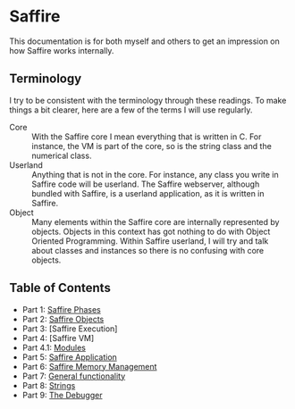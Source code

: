 # Saffire
This documentation is for both myself and others to get an impression on how Saffire works internally.

## Terminology
I try to be consistent with the terminology through these readings. To make things a bit clearer, here are a few of the terms I will use regularly.

<dl>
  <dt>Core</dt>
  <dd>With the Saffire core I mean everything that is written in C. For instance, the VM is part of the core, so is the string class and the numerical class.</dd>
  <dt>Userland</dt>
  <dd>Anything that is not in the core. For instance, any class you write in Saffire code will be userland. The Saffire webserver, although bundled with Saffire, is a userland application, as it is written in Saffire.</dd>
  
  <dt>Object</dt>
  <dd>Many elements within the Saffire core are internally represented by objects. Objects in this context has got nothing to do with Object Oriented Programming. Within Saffire userland, I will try and talk about classes and instances so there is no confusing with core objects.</dd>
</dl>

## Table of Contents

- Part 1: [Saffire Phases](phases.md)
- Part 2: [Saffire Objects](objects.md)
- Part 3: [Saffire Execution]
- Part 4: [Saffire VM]
- Part 4.1: [Modules](modules.md)
- Part 5: [Saffire Application](application.md)
- Part 6: [Saffire Memory Management](smm.md)
- Part 7: [General functionality](general.md)
- Part 8: [Strings](strings.md)
- Part 9: [The Debugger](debugger.md)
